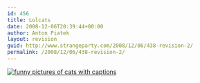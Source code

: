 ```yaml
---
id: 456
title: Lolcats
date: 2008-12-06T20:39:44+00:00
author: Anton Piatek
layout: revision
guid: http://www.strangeparty.com/2008/12/06/438-revision-2/
permalink: /2008/12/06/438-revision-2/
---
```

[<img class="mine_2657101" title="funny-pictures-snow-cone-cat-tastes-the-rainbow" src="http://icanhascheezburger.wordpress.com/files/2008/12/funny-pictures-snow-cone-cat-tastes-the-rainbow.jpg" alt="funny pictures of cats with captions" />](http://icanhascheezburger.com/2008/12/04/funny-pictures-rainbow-i-tastes-it/)  
[  
](http://icanhascheezburger.com)